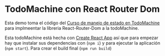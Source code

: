 # TodoMachine con React Router Dom

Esta demo toma el código del [Curso de manejo de estado en TodoMachine](https://github.com/theninexl/curso-react-manejo-estado-todoMachine) para implmeentar la libreria React-Router-Dom a la todoMachine.

Esta todoMachine está hecha con [Create React App](https://github.com/facebook/create-react-app) así que para empezar hay que instalar sus dependencias con (`npm i`) y para ejecutar la aplicación (`npm start`). Para crear el build final (`npm run build`)
